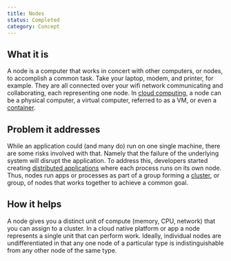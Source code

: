 ```yaml
---
title: Nodes
status: Completed
category: Concept
---
```


## What it is

A node is a computer that works in concert with other computers, or nodes, to accomplish a common task. Take your laptop, modem, and printer, for example. They are all connected over your wifi network communicating and collaborating, each representing one node. In [cloud computing](/cloud_computing/), a node can be a physical computer, a virtual computer, referred to as a VM, or even a [container](/container/).

## Problem it addresses

While an application could (and many do) run on one single machine, there are some risks involved with that. Namely that the failure of the underlying system will disrupt the application. To address this, developers started creating [distributed applications](/distributed_apps/) where each process runs on its own node. Thus, nodes run apps or processes as part of a group forming a [cluster](/cluster/), or group, of nodes that works together to achieve a common goal.

## How it helps

A node gives you a distinct unit of compute (memory, CPU, network) that you can assign to a cluster. In a cloud native platform or app a node represents a single unit that can perform work. Ideally, individual nodes are undifferentiated in that any one node of a particular type is indistinguishable from any other node of the same type.
